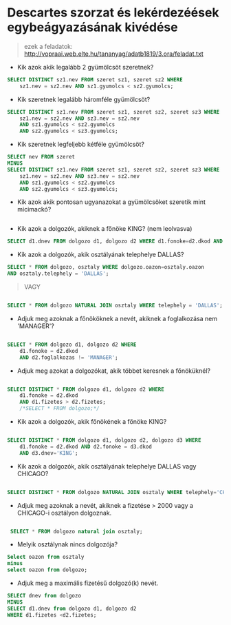 # Descartes szorzat és lekérdezéések egybeágyazásának kivédése

> ezek a feladatok: http://vopraai.web.elte.hu/tananyag/adatb1819/3.ora/feladat.txt

-  Kik azok akik legalább 2 gyümölcsöt szeretnek?
```SQL
SELECT DISTINCT sz1.nev FROM szeret sz1, szeret sz2 WHERE
    sz1.nev = sz2.nev AND sz1.gyumolcs < sz2.gyumolcs;
```

-  Kik szeretnek legalább háromféle gyümölcsöt?

```SQL
SELECT DISTINCT sz1.nev FROM szeret sz1, szeret sz2, szeret sz3 WHERE
    sz1.nev = sz2.nev AND sz3.nev = sz2.nev
    AND sz1.gyumolcs < sz2.gyumolcs
    AND sz2.gyumolcs < sz3.gyumolcs;
```

- Kik szeretnek legfeljebb kétféle gyümölcsöt?

```SQL
SELECT nev FROM szeret
MINUS
SELECT DISTINCT sz1.nev FROM szeret sz1, szeret sz2, szeret sz3 WHERE
    sz1.nev = sz2.nev AND sz3.nev = sz2.nev
    AND sz1.gyumolcs < sz2.gyumolcs
    AND sz2.gyumolcs < sz3.gyumolcs;
``` 

- Kik azok akik pontosan ugyanazokat a gyümölcsöket szeretik mint micimackó?

```SQL

```

- Kik azok a dolgozók, akiknek a főnöke KING? (nem leolvasva)


```SQL
SELECT d1.dnev FROM dolgozo d1, dolgozo d2 WHERE d1.fonoke=d2.dkod AND d2.dnev = 'KING';
```

- Kik azok a dolgozók, akik osztályának telephelye DALLAS?

```SQL
SELECT * FROM dolgozo, osztaly WHERE dolgozo.oazon=osztaly.oazon 
AND osztaly.telephely = 'DALLAS';
```
> VAGY

```SQL

SELECT * FROM dolgozo NATURAL JOIN osztaly WHERE telephely = 'DALLAS';
```

- Adjuk meg azoknak a főnököknek a nevét, akiknek a foglalkozása nem 'MANAGER'?

```SQL

SELECT * FROM dolgozo d1, dolgozo d2 WHERE
    d1.fonoke = d2.dkod
    AND d2.foglalkozas != 'MANAGER';
```

- Adjuk meg azokat a dolgozókat, akik többet keresnek a főnöküknél?

```SQL

SELECT DISTINCT * FROM dolgozo d1, dolgozo d2 WHERE
    d1.fonoke = d2.dkod
    AND d1.fizetes > d2.fizetes;
    /*SELECT * FROM dolgozo;*/
```

- Kik azok a dolgozók, akik főnökének a főnöke KING?

 

```SQL

SELECT DISTINCT * FROM dolgozo d1, dolgozo d2, dolgozo d3 WHERE
    d1.fonoke = d2.dkod AND d2.fonoke = d3.dkod
    AND d3.dnev='KING';
```

- Kik azok a dolgozók, akik osztályának telephelye DALLAS vagy CHICAGO?

```SQL

SELECT DISTINCT * FROM dolgozo NATURAL JOIN osztaly WHERE telephely='CHICAGO' OR telephely='DALLAS';
```

- Adjuk meg azoknak a nevét, akiknek a fizetése > 2000 vagy a CHICAGO-i osztályon dolgoznak.

```SQL

 SELECT * FROM dolgozo natural join osztaly;
```

- Melyik osztálynak nincs dolgozója?

```SQL
Select oazon from osztaly
minus
select oazon from dolgozo;
```

- Adjuk meg a maximális fizetésű dolgozó(k) nevét.

```SQL
SELECT dnev from dolgozo
MINUS
SELECT d1.dnev from dolgozo d1, dolgozo d2
WHERE d1.fizetes <d2.fizetes;
```



